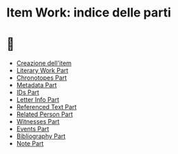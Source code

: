 # Item Work: indice delle parti
# 🚧

* [Creazione dell'item](Item_Work_Metadata.md)  
* [Literary Work Part]()  
* [Chronotopes Part]()  
* [Metadata Part](Metadata_Part.md) 
* [IDs Part](Asserted_Ids_Part.md)  
* [Letter Info Part]()
* [Referenced Text Part]()
* [Related Person Part]()
* [Witnesses Part]()
* [Events Part](Events_Part.md)
* [Bibliography Part](Historical_Events_Part.md)
* [Note Part](Note_Part.md)
